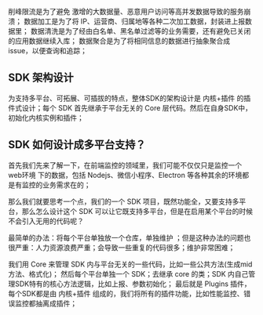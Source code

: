削峰限流是为了避免 激增的大数据量、恶意用户访问等高并发数据导致的服务崩溃；
数据加工是为了将 IP、运营商、归属地等各种二次加工数据，封装进上报数据里；
数据清洗是为了经由白名单、黑名单过滤等的业务需要，还有避免已关闭的应用数据继续入库；
数据聚合是为了将相同信息的数据进行抽象聚合成 issue，以便查询和追踪；

## SDK 架构设计
为支持多平台、可拓展、可插拔的特点，整体SDK的架构设计是 内核+插件 的插件式设计；每个 SDK 首先继承于平台无关的 Core 层代码。然后在自身SDK中，初始化内核实例和插件；

## SDK 如何设计成多平台支持？
首先我们先来了解一下，在前端监控的领域里，我们可能不仅仅只是监控一个 web环境 下的数据，包括 Nodejs、微信小程序、Electron 等各种其余的环境都是有监控的业务需求在的；

那么我们就要思考一个点，我们的一个 SDK 项目，既然功能全，又要支持多平台，那么怎么设计这个 SDK 可以让它既支持多平台，但是在启用某个平台的时候不会引入无用的代码呢？

最简单的办法：将每个平台单独放一个仓库，单独维护 ；但是这种办法的问题也很严重：人力资源浪费严重；会导致一些重复的代码很多；维护非常困难；

我们用 Core 来管理 SDK 内与平台无关的一些代码，比如一些公共方法(生成mid方法、格式化)；
然后每个平台单独一个 SDK；去继承 core 的类；SDK 内自己管理SDK特有的核心方法逻辑，比如上报、参数初始化；
最后就是 Plugins 插件，每个SDK都是由 内核+插件 组成的，我们将所有的插件功能，比如性能监控、错误监控都抽离成插件；
